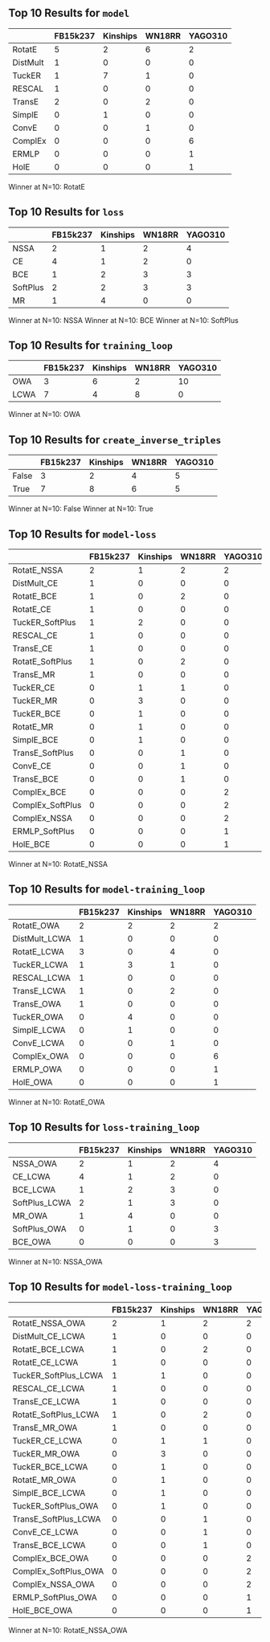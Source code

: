 ## Top 10 Results for `model`

|          |   FB15k237 |   Kinships |   WN18RR |   YAGO310 |
|----------|------------|------------|----------|-----------|
| RotatE   |          5 |          2 |        6 |         2 |
| DistMult |          1 |          0 |        0 |         0 |
| TuckER   |          1 |          7 |        1 |         0 |
| RESCAL   |          1 |          0 |        0 |         0 |
| TransE   |          2 |          0 |        2 |         0 |
| SimplE   |          0 |          1 |        0 |         0 |
| ConvE    |          0 |          0 |        1 |         0 |
| ComplEx  |          0 |          0 |        0 |         6 |
| ERMLP    |          0 |          0 |        0 |         1 |
| HolE     |          0 |          0 |        0 |         1 |

Winner at N=10: RotatE

## Top 10 Results for `loss`

|          |   FB15k237 |   Kinships |   WN18RR |   YAGO310 |
|----------|------------|------------|----------|-----------|
| NSSA     |          2 |          1 |        2 |         4 |
| CE       |          4 |          1 |        2 |         0 |
| BCE      |          1 |          2 |        3 |         3 |
| SoftPlus |          2 |          2 |        3 |         3 |
| MR       |          1 |          4 |        0 |         0 |

Winner at N=10: NSSA
Winner at N=10: BCE
Winner at N=10: SoftPlus

## Top 10 Results for `training_loop`

|      |   FB15k237 |   Kinships |   WN18RR |   YAGO310 |
|------|------------|------------|----------|-----------|
| OWA  |          3 |          6 |        2 |        10 |
| LCWA |          7 |          4 |        8 |         0 |

Winner at N=10: OWA

## Top 10 Results for `create_inverse_triples`

|       |   FB15k237 |   Kinships |   WN18RR |   YAGO310 |
|-------|------------|------------|----------|-----------|
| False |          3 |          2 |        4 |         5 |
| True  |          7 |          8 |        6 |         5 |

Winner at N=10: False
Winner at N=10: True

## Top 10 Results for `model-loss`

|                  |   FB15k237 |   Kinships |   WN18RR |   YAGO310 |
|------------------|------------|------------|----------|-----------|
| RotatE_NSSA      |          2 |          1 |        2 |         2 |
| DistMult_CE      |          1 |          0 |        0 |         0 |
| RotatE_BCE       |          1 |          0 |        2 |         0 |
| RotatE_CE        |          1 |          0 |        0 |         0 |
| TuckER_SoftPlus  |          1 |          2 |        0 |         0 |
| RESCAL_CE        |          1 |          0 |        0 |         0 |
| TransE_CE        |          1 |          0 |        0 |         0 |
| RotatE_SoftPlus  |          1 |          0 |        2 |         0 |
| TransE_MR        |          1 |          0 |        0 |         0 |
| TuckER_CE        |          0 |          1 |        1 |         0 |
| TuckER_MR        |          0 |          3 |        0 |         0 |
| TuckER_BCE       |          0 |          1 |        0 |         0 |
| RotatE_MR        |          0 |          1 |        0 |         0 |
| SimplE_BCE       |          0 |          1 |        0 |         0 |
| TransE_SoftPlus  |          0 |          0 |        1 |         0 |
| ConvE_CE         |          0 |          0 |        1 |         0 |
| TransE_BCE       |          0 |          0 |        1 |         0 |
| ComplEx_BCE      |          0 |          0 |        0 |         2 |
| ComplEx_SoftPlus |          0 |          0 |        0 |         2 |
| ComplEx_NSSA     |          0 |          0 |        0 |         2 |
| ERMLP_SoftPlus   |          0 |          0 |        0 |         1 |
| HolE_BCE         |          0 |          0 |        0 |         1 |

Winner at N=10: RotatE_NSSA

## Top 10 Results for `model-training_loop`

|               |   FB15k237 |   Kinships |   WN18RR |   YAGO310 |
|---------------|------------|------------|----------|-----------|
| RotatE_OWA    |          2 |          2 |        2 |         2 |
| DistMult_LCWA |          1 |          0 |        0 |         0 |
| RotatE_LCWA   |          3 |          0 |        4 |         0 |
| TuckER_LCWA   |          1 |          3 |        1 |         0 |
| RESCAL_LCWA   |          1 |          0 |        0 |         0 |
| TransE_LCWA   |          1 |          0 |        2 |         0 |
| TransE_OWA    |          1 |          0 |        0 |         0 |
| TuckER_OWA    |          0 |          4 |        0 |         0 |
| SimplE_LCWA   |          0 |          1 |        0 |         0 |
| ConvE_LCWA    |          0 |          0 |        1 |         0 |
| ComplEx_OWA   |          0 |          0 |        0 |         6 |
| ERMLP_OWA     |          0 |          0 |        0 |         1 |
| HolE_OWA      |          0 |          0 |        0 |         1 |

Winner at N=10: RotatE_OWA

## Top 10 Results for `loss-training_loop`

|               |   FB15k237 |   Kinships |   WN18RR |   YAGO310 |
|---------------|------------|------------|----------|-----------|
| NSSA_OWA      |          2 |          1 |        2 |         4 |
| CE_LCWA       |          4 |          1 |        2 |         0 |
| BCE_LCWA      |          1 |          2 |        3 |         0 |
| SoftPlus_LCWA |          2 |          1 |        3 |         0 |
| MR_OWA        |          1 |          4 |        0 |         0 |
| SoftPlus_OWA  |          0 |          1 |        0 |         3 |
| BCE_OWA       |          0 |          0 |        0 |         3 |

Winner at N=10: NSSA_OWA

## Top 10 Results for `model-loss-training_loop`

|                      |   FB15k237 |   Kinships |   WN18RR |   YAGO310 |
|----------------------|------------|------------|----------|-----------|
| RotatE_NSSA_OWA      |          2 |          1 |        2 |         2 |
| DistMult_CE_LCWA     |          1 |          0 |        0 |         0 |
| RotatE_BCE_LCWA      |          1 |          0 |        2 |         0 |
| RotatE_CE_LCWA       |          1 |          0 |        0 |         0 |
| TuckER_SoftPlus_LCWA |          1 |          1 |        0 |         0 |
| RESCAL_CE_LCWA       |          1 |          0 |        0 |         0 |
| TransE_CE_LCWA       |          1 |          0 |        0 |         0 |
| RotatE_SoftPlus_LCWA |          1 |          0 |        2 |         0 |
| TransE_MR_OWA        |          1 |          0 |        0 |         0 |
| TuckER_CE_LCWA       |          0 |          1 |        1 |         0 |
| TuckER_MR_OWA        |          0 |          3 |        0 |         0 |
| TuckER_BCE_LCWA      |          0 |          1 |        0 |         0 |
| RotatE_MR_OWA        |          0 |          1 |        0 |         0 |
| SimplE_BCE_LCWA      |          0 |          1 |        0 |         0 |
| TuckER_SoftPlus_OWA  |          0 |          1 |        0 |         0 |
| TransE_SoftPlus_LCWA |          0 |          0 |        1 |         0 |
| ConvE_CE_LCWA        |          0 |          0 |        1 |         0 |
| TransE_BCE_LCWA      |          0 |          0 |        1 |         0 |
| ComplEx_BCE_OWA      |          0 |          0 |        0 |         2 |
| ComplEx_SoftPlus_OWA |          0 |          0 |        0 |         2 |
| ComplEx_NSSA_OWA     |          0 |          0 |        0 |         2 |
| ERMLP_SoftPlus_OWA   |          0 |          0 |        0 |         1 |
| HolE_BCE_OWA         |          0 |          0 |        0 |         1 |

Winner at N=10: RotatE_NSSA_OWA

